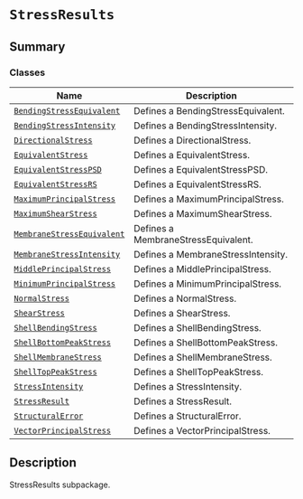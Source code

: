 # `StressResults`

<a id="summary"></a>

## Summary

### Classes

| Name | Description |
|----------------------------------------------------------------------------------------------------------------------------------------------------------------------|--------------------------------------|
| [`BendingStressEquivalent`](BendingStressEquivalent.md#ansys.mechanical.stubs.v242.Ansys.ACT.Automation.Mechanical.Results.StressResults.BendingStressEquivalent)    | Defines a BendingStressEquivalent.   |
| [`BendingStressIntensity`](BendingStressIntensity.md#ansys.mechanical.stubs.v242.Ansys.ACT.Automation.Mechanical.Results.StressResults.BendingStressIntensity)       | Defines a BendingStressIntensity.    |
| [`DirectionalStress`](DirectionalStress.md#ansys.mechanical.stubs.v242.Ansys.ACT.Automation.Mechanical.Results.StressResults.DirectionalStress)                      | Defines a DirectionalStress.         |
| [`EquivalentStress`](EquivalentStress.md#ansys.mechanical.stubs.v242.Ansys.ACT.Automation.Mechanical.Results.StressResults.EquivalentStress)                         | Defines a EquivalentStress.          |
| [`EquivalentStressPSD`](EquivalentStressPSD.md#ansys.mechanical.stubs.v242.Ansys.ACT.Automation.Mechanical.Results.StressResults.EquivalentStressPSD)                | Defines a EquivalentStressPSD.       |
| [`EquivalentStressRS`](EquivalentStressRS.md#ansys.mechanical.stubs.v242.Ansys.ACT.Automation.Mechanical.Results.StressResults.EquivalentStressRS)                   | Defines a EquivalentStressRS.        |
| [`MaximumPrincipalStress`](MaximumPrincipalStress.md#ansys.mechanical.stubs.v242.Ansys.ACT.Automation.Mechanical.Results.StressResults.MaximumPrincipalStress)       | Defines a MaximumPrincipalStress.    |
| [`MaximumShearStress`](MaximumShearStress.md#ansys.mechanical.stubs.v242.Ansys.ACT.Automation.Mechanical.Results.StressResults.MaximumShearStress)                   | Defines a MaximumShearStress.        |
| [`MembraneStressEquivalent`](MembraneStressEquivalent.md#ansys.mechanical.stubs.v242.Ansys.ACT.Automation.Mechanical.Results.StressResults.MembraneStressEquivalent) | Defines a MembraneStressEquivalent.  |
| [`MembraneStressIntensity`](MembraneStressIntensity.md#ansys.mechanical.stubs.v242.Ansys.ACT.Automation.Mechanical.Results.StressResults.MembraneStressIntensity)    | Defines a MembraneStressIntensity.   |
| [`MiddlePrincipalStress`](MiddlePrincipalStress.md#ansys.mechanical.stubs.v242.Ansys.ACT.Automation.Mechanical.Results.StressResults.MiddlePrincipalStress)          | Defines a MiddlePrincipalStress.     |
| [`MinimumPrincipalStress`](MinimumPrincipalStress.md#ansys.mechanical.stubs.v242.Ansys.ACT.Automation.Mechanical.Results.StressResults.MinimumPrincipalStress)       | Defines a MinimumPrincipalStress.    |
| [`NormalStress`](NormalStress.md#ansys.mechanical.stubs.v242.Ansys.ACT.Automation.Mechanical.Results.StressResults.NormalStress)                                     | Defines a NormalStress.              |
| [`ShearStress`](ShearStress.md#ansys.mechanical.stubs.v242.Ansys.ACT.Automation.Mechanical.Results.StressResults.ShearStress)                                        | Defines a ShearStress.               |
| [`ShellBendingStress`](ShellBendingStress.md#ansys.mechanical.stubs.v242.Ansys.ACT.Automation.Mechanical.Results.StressResults.ShellBendingStress)                   | Defines a ShellBendingStress.        |
| [`ShellBottomPeakStress`](ShellBottomPeakStress.md#ansys.mechanical.stubs.v242.Ansys.ACT.Automation.Mechanical.Results.StressResults.ShellBottomPeakStress)          | Defines a ShellBottomPeakStress.     |
| [`ShellMembraneStress`](ShellMembraneStress.md#ansys.mechanical.stubs.v242.Ansys.ACT.Automation.Mechanical.Results.StressResults.ShellMembraneStress)                | Defines a ShellMembraneStress.       |
| [`ShellTopPeakStress`](ShellTopPeakStress.md#ansys.mechanical.stubs.v242.Ansys.ACT.Automation.Mechanical.Results.StressResults.ShellTopPeakStress)                   | Defines a ShellTopPeakStress.        |
| [`StressIntensity`](StressIntensity.md#ansys.mechanical.stubs.v242.Ansys.ACT.Automation.Mechanical.Results.StressResults.StressIntensity)                            | Defines a StressIntensity.           |
| [`StressResult`](StressResult.md#ansys.mechanical.stubs.v242.Ansys.ACT.Automation.Mechanical.Results.StressResults.StressResult)                                     | Defines a StressResult.              |
| [`StructuralError`](StructuralError.md#ansys.mechanical.stubs.v242.Ansys.ACT.Automation.Mechanical.Results.StressResults.StructuralError)                            | Defines a StructuralError.           |
| [`VectorPrincipalStress`](VectorPrincipalStress.md#ansys.mechanical.stubs.v242.Ansys.ACT.Automation.Mechanical.Results.StressResults.VectorPrincipalStress)          | Defines a VectorPrincipalStress.     |

<a id="description"></a>

## Description

StressResults subpackage.

<!-- !! processed by numpydoc !! -->

